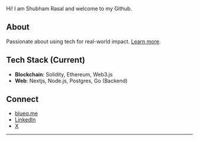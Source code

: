 Hi! I am Shubham Rasal and welcome to my Github.

## About
Passionate about using tech for real-world impact. [Learn more](https://bluequbits.vercel.app/about).

## Tech Stack (Current)
- **Blockchain**: Solidity, Ethereum, Web3.js
- **Web**: Nextjs, Node.js, Postgres, Go (Backend)

## Connect
- [blueq.me](https://blueq.me)
- [LinkedIn](https://www.linkedin.com/in/shubhamrasal)
- [X](https://x.com/bluequbits)

---
